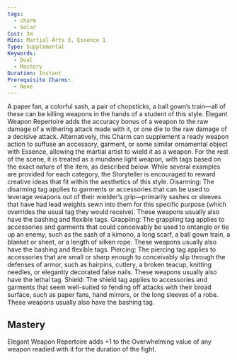 ```yaml
---
tags:
  - charm
  - Solar
Cost: 3m
Mins: Martial Arts 3, Essence 1
Type: Supplemental
Keywords:
  - Dual
  - Mastery
Duration: Instant
Prerequisite Charms:
  - None
---
```

A paper fan, a colorful sash, a pair of chopsticks, a ball gown’s train—all of these can be killing weapons in the hands of a student of this style. Elegant Weapon Repertoire adds the accuracy bonus of a weapon to the raw damage of a withering attack made with it, or one die to the raw damage of a decisive attack. Alternatively, this Charm can supplement a ready weapon action to suffuse an accessory, garment, or some similar ornamental object with Essence, allowing the martial artist to wield it as a weapon. For the rest of the scene, it is treated as a mundane light weapon, with tags based on the exact nature of the item, as described below. While several examples are provided for each category, the Storyteller is encouraged to reward creative ideas that fit within the aesthetics of this style. Disarming: The disarming tag applies to garments or accessories that can be used to leverage weapons out of their wielder’s grip—primarily sashes or sleeves that have had lead weights sewn into them for this specific purpose (which overrides the usual tag they would receive). These weapons usually also have the bashing and flexible tags. Grappling: The grappling tag applies to accessories and garments that could conceivably be used to entangle or tie up an enemy, such as the sash of a kimono, a long scarf, a ball gown train, a blanket or sheet, or a length of silken rope. These weapons usually also have the bashing and flexible tags. Piercing: The piercing tag applies to accessories that are small or sharp enough to conceivably slip through the defenses of armor, such as hairpins, cutlery, a broken teacup, knitting needles, or elegantly decorated false nails. These weapons usually also have the lethal tag. Shield: The shield tag applies to accessories and garments that seem well-suited to fending off attacks with their broad surface, such as paper fans, hand mirrors, or the long sleeves of a robe. These weapons usually also have the bashing tag. 

## Mastery

Elegant Weapon Repertoire adds +1 to the Overwhelming value of any weapon readied with it for the duration of the fight.